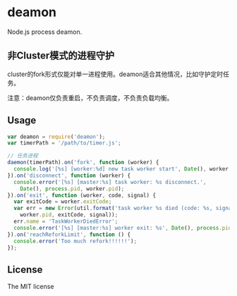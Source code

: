 # deamon
Node.js process deamon.

## 非Cluster模式的进程守护
cluster的fork形式仅能对单一进程使用。deamon适合其他情况，比如守护定时任务。

注意：deamon仅负责重启，不负责调度，不负责负载均衡。

## Usage

```js
var deamon = require('deamon');
var timerPath = '/path/to/timer.js';

// 任务进程
daemon(timerPath).on('fork', function (worker) {
  console.log('[%s] [worker:%d] new task worker start', Date(), worker.pid);
}).on('disconnect', function (worker) {
  console.error('[%s] [master:%s] task worker: %s disconnect.',
    Date(), process.pid, worker.pid);
}).on('exit', function (worker, code, signal) {
  var exitCode = worker.exitCode;
  var err = new Error(util.format('task worker %s died (code: %s, signal: %s)',
    worker.pid, exitCode, signal));
  err.name = 'TaskWorkerDiedError';
  console.error('[%s] [master:%s] worker exit: %s', Date(), process.pid, err.stack);
}).on('reachReforkLimit', function () {
  console.error('Too much refork!!!!!!');
});
```

## License
The MIT license
